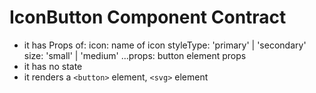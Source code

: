 # IconButton Component Contract

- it has Props of:
  icon: name of icon
  styleType: 'primary' | 'secondary'
  size: 'small' | 'medium'
  ...props: button element props
- it has no state
- it renders a `<button>` element, `<svg>` element